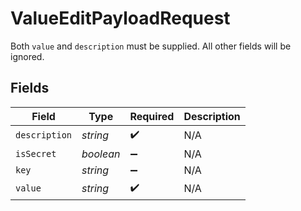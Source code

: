 # ValueEditPayloadRequest

Both `value` and `description` must be supplied. All other fields will be ignored.




## Fields

| Field              | Type               | Required           | Description        |
| ------------------ | ------------------ | ------------------ | ------------------ |
| `description`      | *string*           | :heavy_check_mark: | N/A                |
| `isSecret`         | *boolean*          | :heavy_minus_sign: | N/A                |
| `key`              | *string*           | :heavy_minus_sign: | N/A                |
| `value`            | *string*           | :heavy_check_mark: | N/A                |